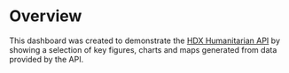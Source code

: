 # Overview

This dashboard was created to demonstrate the [HDX Humanitarian API](https://hdx-hapi.readthedocs.io/en/latest/) by showing a selection of key figures, charts and maps generated from data provided by the API.